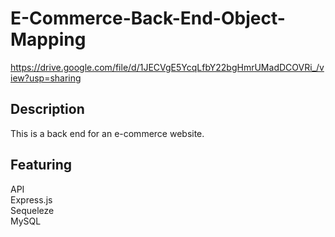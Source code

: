# E-Commerce-Back-End-Object-Mapping


https://drive.google.com/file/d/1JECVgE5YcqLfbY22bgHmrUMadDCOVRi_/view?usp=sharing

## Description

This is a back end for an e-commerce website.



## Featuring 
API      
Express.js    
Sequeleze           
MySQL    
    
